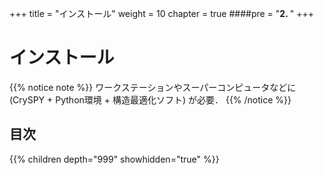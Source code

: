 +++
title = "インストール"
weight = 10
chapter = true
####pre = "<b>2. </b>"
+++

# インストール

{{% notice note %}}
ワークステーションやスーパーコンピュータなどに (CrySPY + Python環境 + 構造最適化ソフト) が必要．
{{% /notice %}}

## 目次

{{% children depth="999" showhidden="true" %}}
